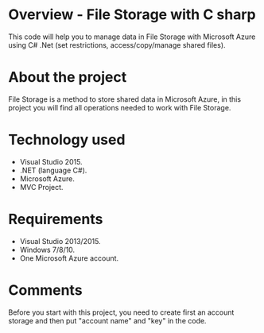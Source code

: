 
# Overview - File Storage with C sharp
This code will help you to manage data in File Storage with Microsoft Azure using C# .Net (set restrictions, access/copy/manage shared files).

# About the project

File Storage is a method to store shared data in Microsoft Azure, in this project you will find all operations needed to work with File Storage.

# Technology used

* Visual Studio 2015.
* .NET (language C#).
* Microsoft Azure.
* MVC Project.

# Requirements

* Visual Studio 2013/2015.
* Windows 7/8/10.
* One Microsoft Azure account.

# Comments

Before you start with this project, you need to create first an account storage and then put "account name" and "key" in the code.
